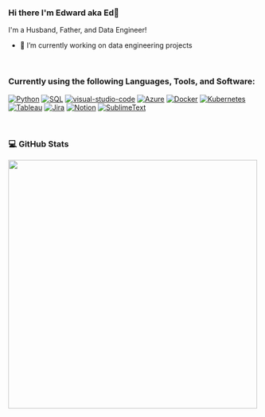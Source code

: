 ### Hi there I'm Edward aka Ed👋

<!--
<p align="center">
  <a href="#"><img width="650px" src="https://readme-typing-svg.herokuapp.com?font=Ubuntu&color=58a6ff&size=22&center=true&lines=Hello,+World+🌎;Welcome+to+my+profile"></a>
</p>
-->
<!--
**Edward-Sadoon/Edward-Sadoon** is a ✨ _special_ ✨ repository because its `README.md` (this file) appears on your GitHub profile.

Here are some ideas to get you started:

- 🔭 I’m currently working on ... 
- 🌱 I’m currently learning ...
- 👯 I’m looking to collaborate on ...
- 🤔 I’m looking for help with ...
- 💬 Ask me about ...
- 📫 How to reach me: ...

-->


I'm a Husband, Father, and Data Engineer!

- 🔭 I’m currently working on data engineering projects

<br />

<h3 align="left">Currently using the following Languages, Tools, and Software:</h3>

[![Python](https://img.shields.io/badge/-Python-yellow?logo=Python)](#)
[![SQL](https://img.shields.io/badge/-SQL-red?logo=SQL)](#)
[![visual-studio-code](https://img.shields.io/badge/-VSCode-blueviolet?logo=visual-studio-code)](#)
[![Azure](https://img.shields.io/badge/-AZURE-blue?logo=Microsoft-AZURE)](#)
[![Docker](https://img.shields.io/badge/-Docker-9cf?logo=Docker)](#)
[![Kubernetes](https://img.shields.io/badge/-Kubernetes-important?logo=Kubernetes)](#)
[![Tableau](https://img.shields.io/badge/-Tableau-lightgrey?logo=Tableau)](#)
[![Jira](https://img.shields.io/badge/-Jira-9cf?logo=Jira)](#)
[![Notion](https://img.shields.io/badge/-Notion-blue?logo=Notion)](#)
[![SublimeText](https://img.shields.io/badge/-SublimeText-inactive?logo=SublimeText)](#)

<br />


### 💻 GitHub Stats</b></summary><br>
<p align="left">
<a href="#"><img width="500px" src="https://github-readme-streak-stats.herokuapp.com/?user=edward-sadoon&hide_border=true&theme=dark"></a></p>



